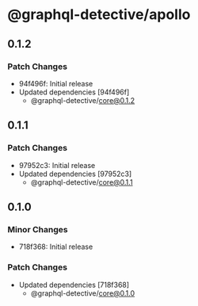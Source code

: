 # @graphql-detective/apollo

## 0.1.2

### Patch Changes

- 94f496f: Initial release
- Updated dependencies [94f496f]
  - @graphql-detective/core@0.1.2

## 0.1.1

### Patch Changes

- 97952c3: Initial release
- Updated dependencies [97952c3]
  - @graphql-detective/core@0.1.1

## 0.1.0

### Minor Changes

- 718f368: Initial release

### Patch Changes

- Updated dependencies [718f368]
  - @graphql-detective/core@0.1.0

